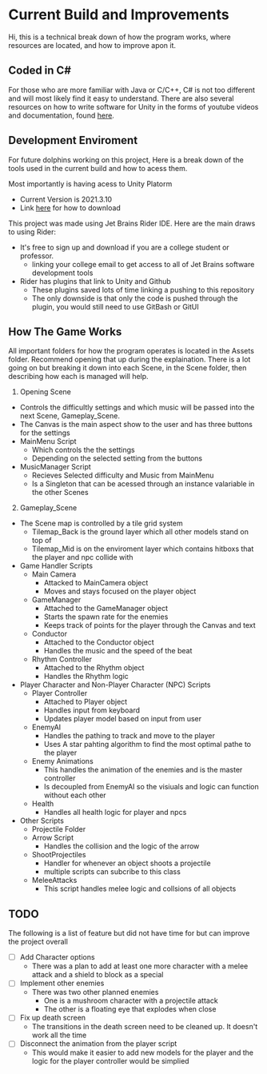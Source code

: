 # Current Build and Improvements
Hi, this is a technical break down of how the program works, where resources are located, and how to improve apon it.

## Coded in C#
For those who are more familiar with Java or C/C++, C# is not too different and will most likely find it easy to understand. There are also several resources on how to write software for Unity in the forms of youtube videos and documentation, found [here](https://docs.unity.com/). 

## Development Enviroment
For future dolphins working on this project, Here is a break down of the tools used in the current build and how to acess them.

Most importantly is having acess to Unity Platorm 
- Current Version is 2021.3.10
- Link [here](https://unity.com/download) for how to download 

This project was made using Jet Brains Rider IDE. Here are the main draws to using Rider:
- It's free to sign up and download if you are a college student or professor. 
  - linking your college email to get access to all of Jet Brains software development tools
- Rider has plugins that link to Unity and Github
  - These plugins saved lots of time linking a pushing to this repository 
  - The only downside is that only the code is pushed through the plugin, you would still need to use GitBash or GitUI

## How The Game Works
All important folders for how the program operates is located in the Assets folder. Recommend opening that up during the explaination. There is a lot going on but breaking it down into each Scene, in the Scene folder, then describing how each is managed will help. 

1. Opening Scene
  - Controls the difficultly settings and which music will be passed into the next Scene, Gameplay_Scene.
  - The Canvas is the main aspect show to the user and has three buttons for the settings
  - MainMenu Script 
    - Which controls the the settings 
    - Depending on the selected setting from the buttons
  - MusicManager Script 
    - Recieves Selected difficulty and Music from MainMenu
    - Is a Singleton that can be acessed through an instance valariable in the other Scenes 
  
2. Gameplay_Scene
  - The Scene map is controlled by a tile grid system
    - Tilemap_Back is the ground layer which all other models stand on top of
    - Tilemap_Mid is on the enviroment layer which contains hitboxs that the player and npc collide with
  - Game Handler Scripts 
    - Main Camera 
      - Attacked to MainCamera object
      - Moves and stays focused on the player object  
    - GameManager 
      - Attached to the GameManager object
      - Starts the spawn rate for the enemies
      - Keeps track of points for the player through the Canvas and text
    - Conductor 
      - Attached to the Conductor object
      - Handles the music and the speed of the beat 
    - Rhythm Controller
      - Attached to the Rhythm object
      - Handles the Rhythm logic 
  - Player Character and Non-Player Character (NPC) Scripts
    - Player Controller 
      - Attached to Player object
      - Handles input from keyboard
      - Updates player model based on input from user
    - EnemyAI
      - Handles the pathing to track and move to the player 
      - Uses A star pahting algorithm to find the most optimal pathe to the player
    - Enemy Animations
      - This handles the animation of the enemies and is the master controller 
      - Is decoupled from EnemyAI so the visiuals and logic can function without each other  
    - Health
      - Handles all health logic for player and npcs  
  - Other Scripts
    -  Projectile Folder
      - Arrow Script
        - Handles the collision and the logic of the arrow
      - ShootProjectiles
        - Handler for whenever an object shoots a projectile
        - multiple scripts can subcribe to this class
      - MeleeAttacks
        - This script handles melee logic and collsions of all objects

## TODO
The following is a list of feature but did not have time for but can improve the project overall
- [ ] Add Character options
  - There was a plan to add at least one more character with a melee attack and a shield to block as a special
- [ ] Implement other enemies 
  - There was two other planned enemies
    - One is a mushroom character with a projectile attack
    - The other is a floating eye that explodes when close  
- [ ] Fix up death screen 
  - The transitions in the death screen need to be cleaned up. It doesn't work all the time
- [ ] Disconnect the animation from the player script
  - This would make it easier to add new models for the player and the logic for the player controller would be simplied 
